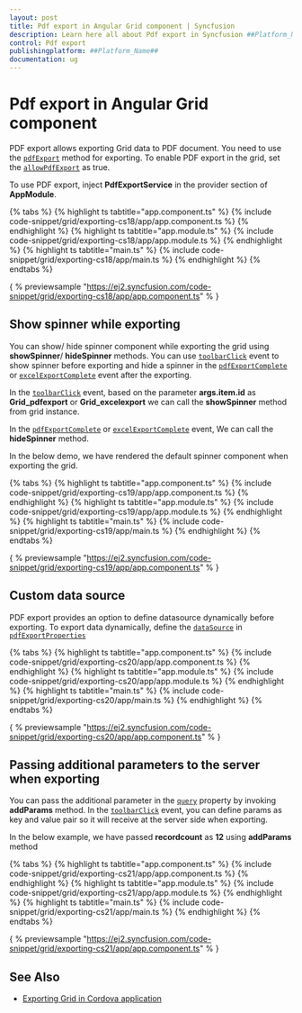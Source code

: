 ```yaml
---
layout: post
title: Pdf export in Angular Grid component | Syncfusion
description: Learn here all about Pdf export in Syncfusion ##Platform_Name## Grid component of Syncfusion Essential JS 2 and more.
control: Pdf export 
publishingplatform: ##Platform_Name##
documentation: ug
---
```


# Pdf export in Angular Grid component

PDF export allows exporting Grid data to PDF document. You need to use the
 [`pdfExport`](../../api/grid/#pdfexport) method for exporting.
 To enable PDF export in the grid, set the [`allowPdfExport`](../../api/grid/#allowpdfexport) as true.

To use PDF export, inject **PdfExportService** in the provider section of **AppModule**.

{% tabs %}
{% highlight ts tabtitle="app.component.ts" %}
{% include code-snippet/grid/exporting-cs18/app/app.component.ts %}
{% endhighlight %}
{% highlight ts tabtitle="app.module.ts" %}
{% include code-snippet/grid/exporting-cs18/app/app.module.ts %}
{% endhighlight %}
{% highlight ts tabtitle="main.ts" %}
{% include code-snippet/grid/exporting-cs18/app/main.ts %}
{% endhighlight %}
{% endtabs %}
  
{ % previewsample "https://ej2.syncfusion.com/code-snippet/grid/exporting-cs18/app/app.component.ts" % }

## Show spinner while exporting

You can show/ hide spinner component while exporting the grid using **showSpinner**/ **hideSpinner** methods. You can use [`toolbarClick`](../../api/grid/#toolbarclick) event to show spinner before exporting and hide a spinner in the [`pdfExportComplete`](https://ej2.syncfusion.com/angular/documentation/api/grid/#pdfexportcomplete) or [`excelExportComplete`](https://ej2.syncfusion.com/angular/documentation/api/grid/#excelexportcomplete) event after the exporting.

In the [`toolbarClick`](../../api/grid/#toolbarclick) event, based on the parameter **args.item.id** as **Grid_pdfexport** or **Grid_excelexport** we can call the **showSpinner** method from grid instance.

In the [`pdfExportComplete`](https://ej2.syncfusion.com/angular/documentation/api/grid/#pdfexportcomplete) or [`excelExportComplete`](https://ej2.syncfusion.com/angular/documentation/api/grid/#excelexportcomplete) event, We can call the **hideSpinner** method.

In the below demo, we have rendered the default spinner component when exporting the grid.

{% tabs %}
{% highlight ts tabtitle="app.component.ts" %}
{% include code-snippet/grid/exporting-cs19/app/app.component.ts %}
{% endhighlight %}
{% highlight ts tabtitle="app.module.ts" %}
{% include code-snippet/grid/exporting-cs19/app/app.module.ts %}
{% endhighlight %}
{% highlight ts tabtitle="main.ts" %}
{% include code-snippet/grid/exporting-cs19/app/main.ts %}
{% endhighlight %}
{% endtabs %}
  
{ % previewsample "https://ej2.syncfusion.com/code-snippet/grid/exporting-cs19/app/app.component.ts" % }

## Custom data source

PDF export provides an option to define datasource dynamically before exporting. To export data dynamically, define the [`dataSource`](../../api/grid/pdfExportProperties/#datasource) in [`pdfExportProperties`](../../api/grid/pdfExportProperties/)

{% tabs %}
{% highlight ts tabtitle="app.component.ts" %}
{% include code-snippet/grid/exporting-cs20/app/app.component.ts %}
{% endhighlight %}
{% highlight ts tabtitle="app.module.ts" %}
{% include code-snippet/grid/exporting-cs20/app/app.module.ts %}
{% endhighlight %}
{% highlight ts tabtitle="main.ts" %}
{% include code-snippet/grid/exporting-cs20/app/main.ts %}
{% endhighlight %}
{% endtabs %}
  
{ % previewsample "https://ej2.syncfusion.com/code-snippet/grid/exporting-cs20/app/app.component.ts" % }

## Passing additional parameters to the server when exporting

You can pass the additional parameter in the [`query`](../../api/grid/#query) property by invoking **addParams** method. In the [`toolbarClick`](../../api/grid/#toolbarclick) event, you can define params as key and value pair so it will receive at the server side when exporting.

In the below example, we have passed **recordcount** as **12** using **addParams** method

{% tabs %}
{% highlight ts tabtitle="app.component.ts" %}
{% include code-snippet/grid/exporting-cs21/app/app.component.ts %}
{% endhighlight %}
{% highlight ts tabtitle="app.module.ts" %}
{% include code-snippet/grid/exporting-cs21/app/app.module.ts %}
{% endhighlight %}
{% highlight ts tabtitle="main.ts" %}
{% include code-snippet/grid/exporting-cs21/app/main.ts %}
{% endhighlight %}
{% endtabs %}
  
{ % previewsample "https://ej2.syncfusion.com/code-snippet/grid/exporting-cs21/app/app.component.ts" % }

## See Also

* [Exporting Grid in Cordova application](../how-to/exporting-grid-in-cordova-application)
